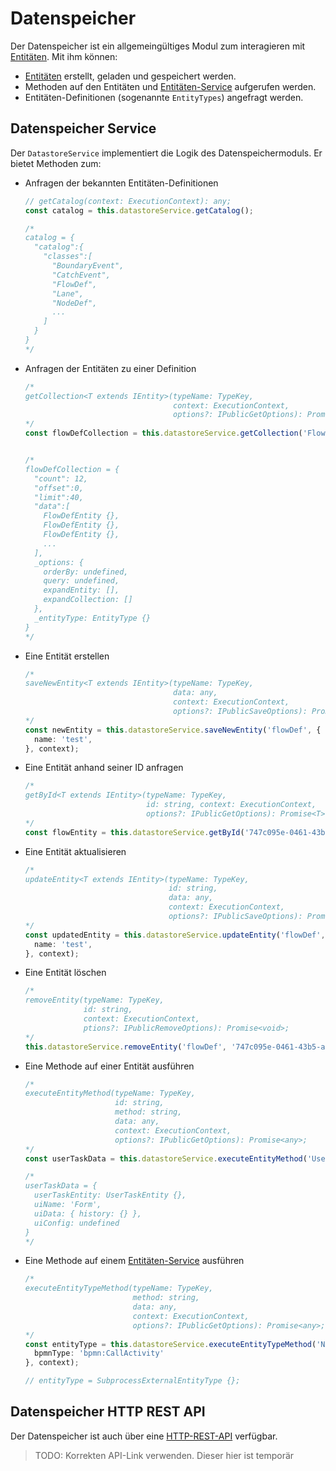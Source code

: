 # Datenspeicher

Der Datenspeicher ist ein allgemeingültiges Modul zum interagieren mit
[Entitäten](./entities.md). Mit ihm können:

- [Entitäten](./entities.md) erstellt, geladen und gespeichert werden.
- Methoden auf den Entitäten und [Entitäten-Service](./entity-services.md)
  aufgerufen werden.
- Entitäten-Definitionen (sogenannte `EntityTypes`) angefragt werden.

## Datenspeicher Service

Der `DatastoreService` implementiert die Logik des Datenspeichermoduls.
Er bietet Methoden zum:

- Anfragen der bekannten Entitäten-Definitionen
  ```TypeScript
  // getCatalog(context: ExecutionContext): any;
  const catalog = this.datastoreService.getCatalog();

  /*
  catalog = {  
    "catalog":{  
      "classes":[  
        "BoundaryEvent",
        "CatchEvent",
        "FlowDef",
        "Lane",
        "NodeDef",
        ...
      ]
    }
  }
  */
  ```

- Anfragen der Entitäten zu einer Definition
  ```TypeScript
  /*
  getCollection<T extends IEntity>(typeName: TypeKey,
                                   context: ExecutionContext,
                                   options?: IPublicGetOptions): Promise<IEntityCollection<T>>;
  */
  const flowDefCollection = this.datastoreService.getCollection('FlowDef', context);


  /*
  flowDefCollection = {  
    "count": 12,
    "offset":0,
    "limit":40,
    "data":[  
      FlowDefEntity {},
      FlowDefEntity {},
      FlowDefEntity {},
      ...
    ],
    _options: {
      orderBy: undefined,
      query: undefined,
      expandEntity: [],
      expandCollection: []
    },
    _entityType: EntityType {}
  }
  */
  ```

- Eine Entität erstellen
  ```TypeScript
  /*
  saveNewEntity<T extends IEntity>(typeName: TypeKey,
                                   data: any,
                                   context: ExecutionContext,
                                   options?: IPublicSaveOptions): Promise<T>;
  */
  const newEntity = this.datastoreService.saveNewEntity('flowDef', {
    name: 'test',
  }, context);
  ```

- Eine Entität anhand seiner ID anfragen
  ```TypeScript
  /*
  getById<T extends IEntity>(typeName: TypeKey,
                             id: string, context: ExecutionContext,
                             options?: IPublicGetOptions): Promise<T>;
  */
  const flowEntity = this.datastoreService.getById('747c095e-0461-43b5-a052-ad8842253577', context);
  ```

- Eine Entität aktualisieren
  ```TypeScript
  /*
  updateEntity<T extends IEntity>(typeName: TypeKey,
                                  id: string,
                                  data: any,
                                  context: ExecutionContext,
                                  options?: IPublicSaveOptions): Promise<T>;
  */
  const updatedEntity = this.datastoreService.updateEntity('flowDef', '747c095e-0461-43b5-a052-ad8842253577', {
    name: 'test',
  }, context);
  ```

- Eine Entität löschen
  ```TypeScript
  /*
  removeEntity(typeName: TypeKey,
               id: string,
               context: ExecutionContext, 
               ptions?: IPublicRemoveOptions): Promise<void>;
  */
  this.datastoreService.removeEntity('flowDef', '747c095e-0461-43b5-a052-ad8842253577', context);
  ```

- Eine Methode auf einer Entität ausführen
  ```TypeScript
  /*
  executeEntityMethod(typeName: TypeKey,
                      id: string,
                      method: string,
                      data: any,
                      context: ExecutionContext,
                      options?: IPublicGetOptions): Promise<any>;
  */
  const userTaskData = this.datastoreService.executeEntityMethod('UserTask', '7aca65af-a4df-496f-998c-a17ec21c0da8', 'getUserTaskData', {}, context);

  /*
  userTaskData = {
    userTaskEntity: UserTaskEntity {},
    uiName: 'Form',
    uiData: { history: {} },
    uiConfig: undefined
  }
  */
  ```

- Eine Methode auf einem [Entitäten-Service](./entity-services.md) ausführen
  ```TypeScript
  /*
  executeEntityTypeMethod(typeName: TypeKey,
                          method: string,
                          data: any,
                          context: ExecutionContext,
                          options?: IPublicGetOptions): Promise<any>;
  */
  const entityType = this.datastoreService.executeEntityTypeMethod('NodeInstance', 'getEntityTypeFromBpmnType', {
    bpmnType: 'bpmn:CallActivity'
  }, context);

  // entityType = SubprocessExternalEntityType {};
  ```

## Datenspeicher HTTP REST API

Der Datenspeicher ist auch über eine [HTTP-REST-API](http://dev.wtf/pe_apidoc.html#tag-datastore) verfügbar.

> TODO: Korrekten API-Link verwenden. Dieser hier ist temporär

